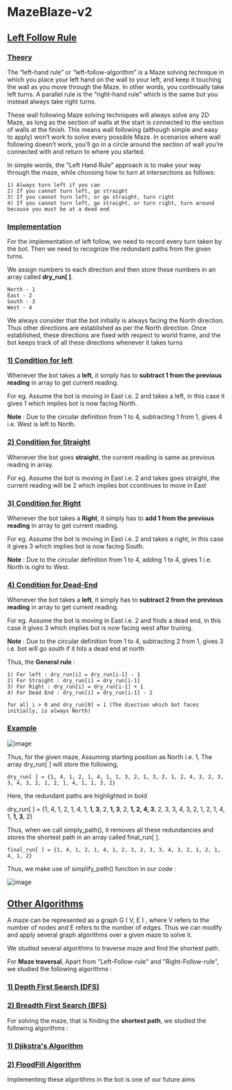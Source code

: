 # MazeBlaze-v2
## <b><u>Left Follow Rule</b></u>

### <b><u>Theory</b></u> 

The “left-hand rule” or “left-follow-algorithm” is a Maze solving technique in which you place your left hand on the wall to your left, and keep it touching the wall as you move through the Maze. In other words, you continually take left turns. A parallel rule is the “right-hand rule” which is the same but you instead always take right turns.

These wall following Maze solving techniques will always solve any 2D Maze, as long as the section of walls at the start is connected to the section of walls at the finish. This means wall following (although simple and easy to apply) won’t work to solve every possible Maze. In scenarios where wall following doesn’t work, you’ll go in a circle around the section of wall you’re connected with and return to where you started.
 
In simple words, the "Left Hand Rule" approach is to make your way through the maze, while choosing how to turn at intersections as follows:

```
1) Always turn left if you can
2) If you cannot turn left, go straight
3) If you cannot turn left, or go straight, turn right
4) If you cannot turn left, go straight, or turn right, turn around because you must be at a dead end
```

### <b><u>Implementation</b></u>
 
For the implementation of left follow, we need to record every turn taken by the bot. Then we need to recognize the redundant paths from the given turns.

We assign numbers to each direction and then store these numbers in an array called <b>dry_run[ ]</b>.

```
North - 1
East - 2 
South - 3
West - 4
```

We always consider that the bot initially is always facing the North direction. Thus other directions are established as per the North direction. 
Once established, these directions are fixed with respect to world frame, and the bot keeps track of all these directions whenever it takes turns

### <b><u>1) Condition for left</u></b>

Whenever the bot takes a <b>left</b>, it simply has to <b>subtract 1 from the previous reading</b> in array to get current reading.

For eg. Assume the bot is moving in East i.e. 2 and takes a left, in this case it gives 1 which implies bot is now facing North.

<b>Note</b> : Due to the circular definition from 1 to 4, subtracting 1 from 1, gives 4 i.e. West is left to North.

### <b><u>2) Condition for Straight</u></b>

Whenever the bot goes <b>straight</b>, the current reading is same as previous reading</b> in array.

For eg. Assume the bot is moving in East i.e. 2 and takes goes straight, the current reading will be 2 which implies bot ccontinues to move in East
### <b><u>3) Condition for Right</u></b>

Whenever the bot takes a <b>Right</b>, it simply has to <b>add 1 from the previous reading</b> in array to get current reading.

For eg. Assume the bot is moving in East i.e. 2 and takes a right, in this case it gives 3 which implies bot is now facing South.

<b>Note</b> : Due to the circular definition from 1 to 4, adding 1 to 4, gives 1 i.e. North is right to West.

### <b><u>4) Condition for Dead-End</u></b>

Whenever the bot takes a <b>left</b>, it simply has to <b>subtract 2 from the previous reading</b> in array to get current reading.

For eg. Assume the bot is moving in East i.e. 2 and finds a dead end, in this case it gives 3 which implies bot is now facing west after truning.

<b>Note</b> : Due to the circular definition from 1 to 4, subtracting 2 from 1, gives 3 i.e. bot will go south if it hits a dead end at north

Thus, the <b>General rule</b> : 
```
1) For left : dry_run[i] = dry_run[i-1] - 1     
2) For Straight : dry_run[i] = dry_run[i-1] 
3) For Right : dry_run[i] = dry_run[i-1] + 1
4) For Dead End : dry_run[i] = dry_run[i-1] - 2

for all i > 0 and dry_run[0] = 1 (The diection which bot faces initially, is always North)
```

### <b><u>Example</b></u>

![image](https://user-images.githubusercontent.com/103832825/209423014-8fc88d07-ed65-4b5d-8687-d810516f8c0e.png)

Thus, for the given maze, Assuming starting position as North i.e. 1, The array dry_run[ ] will store the following,

```
dry_run[ ] = {1, 4, 1, 2, 1, 4, 1, 1, 3, 2, 1, 3, 2, 1, 2, 4, 3, 2, 3, 3, 4, 3, 2, 1, 2, 1, 4, 1, 1, 3, 2}
```

Here, the redundant paths are highlighted in bold 

dry_run[ ] = {1, 4, 1, 2, 1, 4, 1, <b>1, 3</b>, 2, <b>1, 3</b>, 2, <b>1, 2, 4, 3</b>, 2, 3, 3, 4, 3, 2, 1, 2, 1, 4, 1, <b>1, 3</b>, 2}

Thus, when we call simply_path(), it removes all these redundancies and stores the shortest path in an array called final_run[ ].

```
final_run[ ] = {1, 4, 1, 2, 1, 4, 1, 2, 3, 2, 3, 3, 4, 3, 2, 1, 2, 1, 4, 1, 2}
```

Thus, we make use of simplify_path() function in our code :

![image](https://user-images.githubusercontent.com/103832825/209433300-b896ce58-6e02-4112-8874-0370b74ad662.png)

## <u><b>Other Algorithms</b></u>

A maze can be represented as a graph G ( V, E ) , where V refers to the number of nodes and E refers to the number of edges. 
Thus we can modify and apply several graph algorithms over a given maze to solve it.

We studied several algorithms to traverse maze and find the shortest path. 

For <b>Maze traversal</b>, Apart from "Left-Follow-rule" and "Right-Follow-rule", we studied the following algorithms :

### <b><u>1) Depth First Search (DFS)</b></u>


### <b><u>2) Breadth First Search (BFS)</b></u>


For solving the maze, that is finding the <b>shortest path</b>, we studied the following algorithms :

### <b><u>1) Djikstra's Algorithm</b></u>

### <b><u>2) FloodFill Algorithm </b></u>


Implementing these algorithms in the bot is one of our future aims
